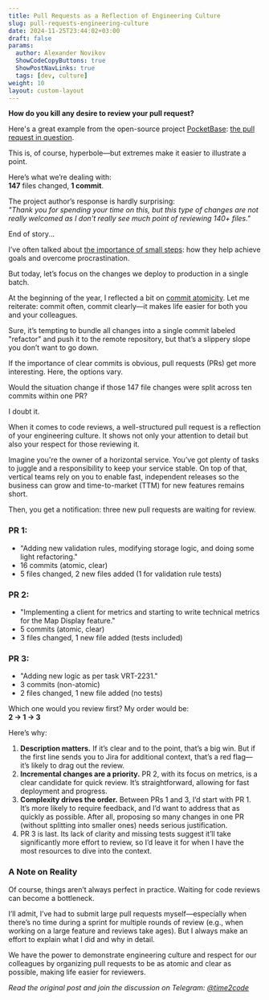 ```yaml
---
title: Pull Requests as a Reflection of Engineering Culture  
slug: pull-requests-engineering-culture                 
date: 2024-11-25T23:44:02+03:00
draft: false                                  
params:
  author: Alexander Novikov                  
  ShowCodeCopyButtons: true
  ShowPostNavLinks: true
  tags: [dev, culture]
weight: 10
layout: custom-layout
---
```


**How do you kill any desire to review your pull request?** 

Here's a great example from the open-source project [PocketBase](https://github.com/pocketbase): [the pull request in question](https://github.com/pocketbase/pocketbase/pull/4158).  

This is, of course, hyperbole—but extremes make it easier to illustrate a point.

Here’s what we’re dealing with:  
**147** files changed, **1 commit**.

The project author’s response is hardly surprising:  
*"Thank you for spending your time on this, but this type of changes are not really welcomed as I don't really see much point of reviewing 140+ files."*

End of story...

I’ve often talked about [the importance of small steps](https://t.me/time2code/301): how they help achieve goals and overcome procrastination.

But today, let’s focus on the changes we deploy to production in a single batch.

At the beginning of the year, I reflected a bit on [commit atomicity](https://github.com/novikov-ai/tdd-based-app/tree/main/docs/step_by_step#%D0%B2%D1%8B%D0%B2%D0%BE%D0%B4%D1%8B). Let me reiterate: commit often, commit clearly—it makes life easier for both you and your colleagues.

Sure, it’s tempting to bundle all changes into a single commit labeled "refactor" and push it to the remote repository, but that’s a slippery slope you don’t want to go down.

If the importance of clear commits is obvious, pull requests (PRs) get more interesting. Here, the options vary.

Would the situation change if those 147 file changes were split across ten commits within one PR? 
 
I doubt it.

When it comes to code reviews, a well-structured pull request is a reflection of your engineering culture. It shows not only your attention to detail but also your respect for those reviewing it.

Imagine you're the owner of a horizontal service. You’ve got plenty of tasks to juggle and a responsibility to keep your service stable. On top of that, vertical teams rely on you to enable fast, independent releases so the business can grow and time-to-market (TTM) for new features remains short.

Then, you get a notification: three new pull requests are waiting for review.

### PR 1:
- "Adding new validation rules, modifying storage logic, and doing some light refactoring."  
- 16 commits (atomic, clear)  
- 5 files changed, 2 new files added (1 for validation rule tests)  

### PR 2:
- "Implementing a client for metrics and starting to write technical metrics for the Map Display feature."
- 5 commits (atomic, clear)  
- 3 files changed, 1 new file added (tests included)  

### PR 3:
- "Adding new logic as per task VRT-2231."  
- 3 commits (non-atomic)  
- 2 files changed, 1 new file added (no tests)  

Which one would you review first? My order would be:  
**2 → 1 → 3**

Here’s why:

1. **Description matters.** If it’s clear and to the point, that’s a big win. But if the first line sends you to Jira for additional context, that’s a red flag—it’s likely to drag out the review.  
2. **Incremental changes are a priority.** PR 2, with its focus on metrics, is a clear candidate for quick review. It’s straightforward, allowing for fast deployment and progress.  
3. **Complexity drives the order.** Between PRs 1 and 3, I’d start with PR 1. It’s more likely to require feedback, and I’d want to address that as quickly as possible. After all, proposing so many changes in one PR (without splitting into smaller ones) needs serious justification.  
4. PR 3 is last. Its lack of clarity and missing tests suggest it’ll take significantly more effort to review, so I’d leave it for when I have the most resources to dive into the context.

### A Note on Reality

Of course, things aren’t always perfect in practice. Waiting for code reviews can become a bottleneck.  

I’ll admit, I’ve had to submit large pull requests myself—especially when there’s no time during a sprint for multiple rounds of review (e.g., when working on a large feature and reviews take ages). But I always make an effort to explain what I did and why in detail.  

We have the power to demonstrate engineering culture and respect for our colleagues by organizing pull requests to be as atomic and clear as possible, making life easier for reviewers.


*Read the original post and join the discussion on Telegram: [@time2code](https://t.me/time2code/322)*
